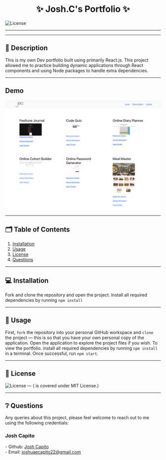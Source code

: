 # <h1 align="center">**✨ Josh.C's Portfolio ✨**</h1>

![License](https://img.shields.io/badge/license-MIT-green)

<hr/>
<hr/>

## 📝 **Description**
This is my own Dev portfolio built using primarily React.js. This project allowed me to practice building dynamic applications through React components and using Node packages to handle extra dependencies.

<hr/>

## **Demo**
![Image](src/assets/react-dev-portfolio.png)


<hr/>

## 🗂️ **Table of Contents**
1. [Installation](#installation)
2. [Usage](#usage)
3. [License](#license)
4. [Questions](#questions)

<hr/>

## 💻 **Installation** <a name="#installation"></a>
Fork and clone the repository and open the project. Install all required dependencies by running `npm install`

<hr/>

## 🚀 **Usage** <a name="#usage"></a>
First, `fork` the repository into your personal GitHub workspace and `clone` the project — this is so that you have your own personal copy of the application. Open the application to explore the project files if you wish. To view the portfolio. install all required dependencies by running `npm install` in a terminal. Once successful, run `npm start`.

<hr/>

## 🪪 **License** <a name="#license"></a>
![License](https://img.shields.io/badge/license-MIT-green) — (<Project-Title> is covered under MIT License.)

<hr/>

## ❔ **Questions** <a name="questions"></a>
Any queries about this project, please feel welcome to reach out to me using the following credentials:
<h3>Josh Capito</h3>
- Github: <a href="https://github.com/jemcap">Josh Capito</a>
<br />
- Email: <a href="mailto:joshuaecapito22@gmail.com">joshuaecapito22@gmail.com</a>
